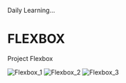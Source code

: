 
Daily Learning...

# FLEXBOX

Project Flexbox

![Flexbox_1](https://user-images.githubusercontent.com/95108889/159364420-b4ec85c4-6fa6-4ab1-bc2a-0dc81c72cacb.png) ![Flexbox_2](https://user-images.githubusercontent.com/95108889/159364452-b99f9994-f1c6-4193-b290-6fd9f3732a61.png) ![Flexbox_3](https://user-images.githubusercontent.com/95108889/159364502-33145bf4-9010-414b-b017-35c7725a6e91.png)
